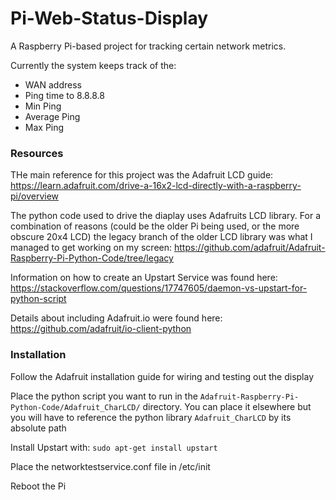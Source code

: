 # Pi-Web-Status-Display
A Raspberry Pi-based project for tracking certain network metrics. 

Currently the system keeps track of the:

- WAN address
- Ping time to 8.8.8.8
- Min Ping
- Average Ping
- Max Ping

### Resources
THe main reference for this project was the Adafruit LCD guide: https://learn.adafruit.com/drive-a-16x2-lcd-directly-with-a-raspberry-pi/overview

The python code used to drive the diaplay uses Adafruits LCD library. For a combination of reasons (could be the older Pi being used, or the more obscure 20x4 LCD) the legacy branch of the older LCD library was what I managed to get working on my screen: https://github.com/adafruit/Adafruit-Raspberry-Pi-Python-Code/tree/legacy

Information on how to create an Upstart Service was found here: https://stackoverflow.com/questions/17747605/daemon-vs-upstart-for-python-script

Details about including Adafruit.io were found here: https://github.com/adafruit/io-client-python

### Installation
Follow the Adafruit installation guide for wiring and testing out the display

Place the python script you want to run in the `Adafruit-Raspberry-Pi-Python-Code/Adafruit_CharLCD/` directory. You can place it elsewhere but you will have to reference the python library `Adafruit_CharLCD` by its absolute path

Install Upstart with: `sudo apt-get install upstart`

Place the networktestservice.conf file in /etc/init

Reboot the Pi


